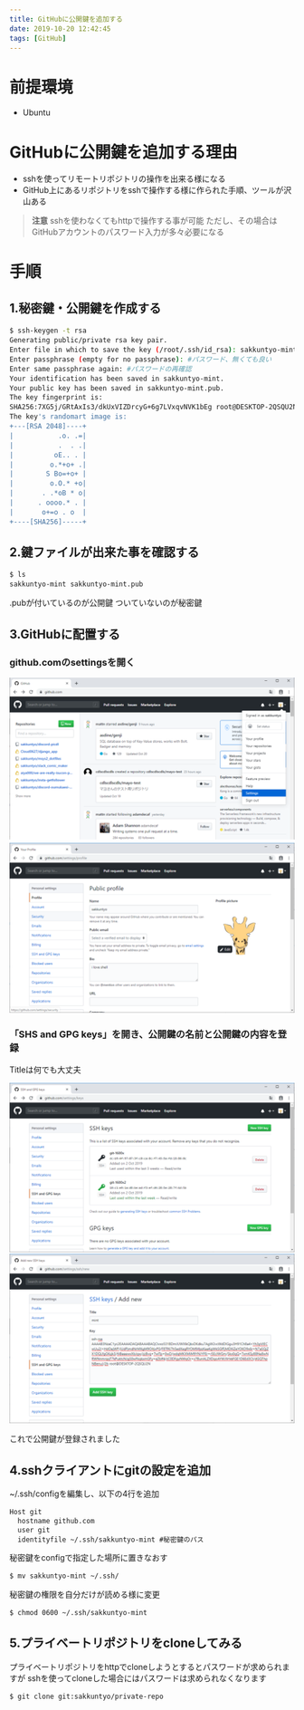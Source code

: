 ```yaml
---
title: GitHubに公開鍵を追加する
date: 2019-10-20 12:42:45
tags: [GitHub]
---
```


# 前提環境

- Ubuntu

# GitHubに公開鍵を追加する理由

- sshを使ってリモートリポジトリの操作を出来る様になる
- GitHub上にあるリポジトリをsshで操作する様に作られた手順、ツールが沢山ある

> **注意**
> sshを使わなくてもhttpで操作する事が可能
> ただし、その場合はGitHubアカウントのパスワード入力が多々必要になる

# 手順

## 1.秘密鍵・公開鍵を作成する

```bash
$ ssh-keygen -t rsa
Generating public/private rsa key pair.
Enter file in which to save the key (/root/.ssh/id_rsa): sakkuntyo-mint #鍵の名前です、今回はLinuxMint用に作成したためこの名前
Enter passphrase (empty for no passphrase): #パスワード、無くても良い
Enter same passphrase again: #パスワードの再確認
Your identification has been saved in sakkuntyo-mint.
Your public key has been saved in sakkuntyo-mint.pub.
The key fingerprint is:
SHA256:7XG5j/GRtAxIs3/dkUxVIZDrcyG+6g7LVxqvNVK1bEg root@DESKTOP-2QSQU2N
The key's randomart image is:
+---[RSA 2048]----+
|           .o. .=|
|           .  . .|
|          oE.. . |
|         o.*+o+ .|
|        S Bo=+o+ |
|         o.O.* +o|
|       . .*oB * o|
|      . oooo.* . |
|       o+=o . o  |
+----[SHA256]-----+
```

## 2.鍵ファイルが出来た事を確認する

```bash
$ ls
sakkuntyo-mint sakkuntyo-mint.pub
```

.pubが付いているのが公開鍵
ついていないのが秘密鍵

## 3.GitHubに配置する

### github.comのsettingsを開く

![github-settings](/images/github-settings.png)
![github-settings2](/images/github-settings2.png)

### 「SHS and GPG keys」を開き、公開鍵の名前と公開鍵の内容を登録

Titleは何でも大丈夫

![github-settings](/images/github-settings-keys.png)
![github-settings](/images/github-settings-keys2.png)

これで公開鍵が登録されました

## 4.sshクライアントにgitの設定を追加

~/.ssh/configを編集し、以下の4行を追加

```
Host git
  hostname github.com
  user git
  identityfile ~/.ssh/sakkuntyo-mint #秘密鍵のパス
```

秘密鍵をconfigで指定した場所に置きなおす

```bash
$ mv sakkuntyo-mint ~/.ssh/
```
秘密鍵の権限を自分だけが読める様に変更

```bash
$ chmod 0600 ~/.ssh/sakkuntyo-mint
```

## 5.プライベートリポジトリをcloneしてみる

プライベートリポジトリをhttpでcloneしようとするとパスワードが求められますが
sshを使ってcloneした場合にはパスワードは求められなくなります

```bash
$ git clone git:sakkuntyo/private-repo
```
